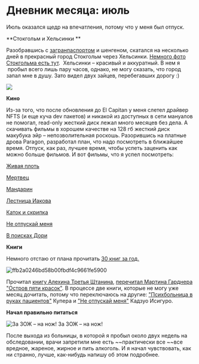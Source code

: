 # Дневник месяца: июль

Июль оказался щедр на впечатления, потому что у меня был отпуск.

**Стокгольм и Хельсинки **

Разобравшись с [загранпаспортом](https://blog.alexeyev.me/2016/04/gosuslugi/ "Госуслуги: like") и шенгеном, скатался на несколько дней в прекрасный город Стокгольм через Хельсинки. [Немного фото Стокгольма есть тут](https://blog.alexeyev.me/2016/07/stockholm/ "Стокгольм ’16").  Хельсинки – красивый и аккуратный. В нем я  пробыл всего лишь пару часов, однако, не могу сказать, что город запал мне в душу. Зато видел двух зайцев, перебегавших дорогу :)

![](https://scontent.cdninstagram.com/t51.2885-15/e35/13731350_257836001265828_1354510134_n.jpg)

**Кино**

Из-за того, что после обновления до El Capitan у меня слетел драйвер NFTS (и еще куча dev пакетов) и никакой из доступных в сети мануалов не помогал, read-only жесткий диск лежал много месяцев без дела. А скачивать фильмы в хорошем качестве на 128 гб жесткий диск макубука эйр – непозволительная роскошь. Разорившись на платные дрова Paragon, разработал план, что надо посмотреть в ближайшее время.
Отпуск, как раз, лучшее время, чтобы успеть заценить как можно больше фильмов. И вот фильмы, что я успел посмотреть:

[Живая плоть](https://www.kinopoisk.ru/film/16993/)

[Мертвец](https://www.kinopoisk.ru/film/2272/)

[Мандарин](https://www.kinopoisk.ru/film/844923/)

[Лестница Иакова](https://www.kinopoisk.ru/film/7355/)

[Каток и скрипка](https://www.kinopoisk.ru/film/44740/)

[Не отпускай меня](https://www.kinopoisk.ru/film/450204/)

[В поисках Дори](https://www.kinopoisk.ru/film/692957/)

**Книги**

Немного отстаю от плана прочитать [30 книг за год.](https://blog.alexeyev.me/30-books/)

![ffb2a0246bd58b00fbdf4c9661fe5900](https://vlaim.s3.amazonaws.com/uploads/2016/07/ffb2a0246bd58b00fbdf4c9661fe5900.gif)

Прочитал [книгу Алехина Третья Штанина](https://blog.alexeyev.me/2016/07/alekhin/ "Книга #12: Евгений Алехин – Третья штанина"), [перечитал Мартина Гарднера "Остров пяти красок"](https://blog.alexeyev.me/2016/08/gardner/ "Книга #13: Мартин Гарднер – Остров пяти красок"). В процессе две книги, которые не могу уже месяц дочитать, потому что переключаюсь на другие: ["Психбольница в руках пациентов"](https://bookmate.com/books/FAuIjn31) Купера и ["Не отпускай меня"](https://bookmate.com/books/zwGIi7tg) Кадзуо Исигуро.

**Начал правильно питаться**

![За ЗОЖ – на нож! ](https://vlaim.s3.amazonaws.com/uploads/2016/07/222823323_3242459915217752093-1024x759.jpg) За ЗОЖ – на нож!

После выхода из больницы, в которой я пробыл около двух недель на обследовании, врачи запретили мне есть ~~практически все ~~все вредное, жареное, жирное и пить алкоголь. И я начал чувствовать, как ни странно, лучше, как-нибудь напишу об этом подробнее.